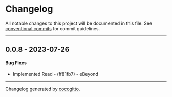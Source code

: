 # Changelog
All notable changes to this project will be documented in this file. See [conventional commits](https://www.conventionalcommits.org/) for commit guidelines.

- - -
## 0.0.8 - 2023-07-26
#### Bug Fixes
- Implemented Read - (ff81fb7) - eBeyond

- - -

Changelog generated by [cocogitto](https://github.com/cocogitto/cocogitto).